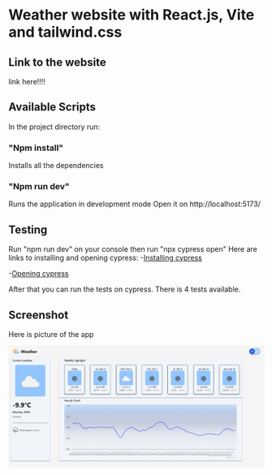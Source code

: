 # Weather website with React.js, Vite and tailwind.css

## Link to the website

link here!!!!

## Available Scripts

In the project directory run:

### "Npm install"
Installs all the dependencies

### "Npm run dev" 
Runs the application in development mode
Open it on http://localhost:5173/

## Testing

Run "npm run dev" on your console then run "npx cypress open" 
Here are links to installing and opening cypress:
-[Installing cypress](https://docs.cypress.io/guides/getting-started/installing-cypress)     

-[Opening cypress](https://docs.cypress.io/guides/getting-started/opening-the-app)

After that you can run the tests on cypress. There is 4 tests available.

## Screenshot

Here is picture of the app

![WeatherApp](public/Images/WeatherApp.png)



